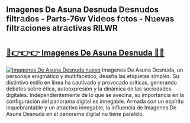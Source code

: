 ## Imagenes De Asuna Desnuda D𝚎sn𝚞dos filtr𝚊dos - Parts-76w Vid𝚎os f𝚘tos - N𝚞evas filtr𝚊ciones atr𝚊ctivas RlLWR

# <h2><a href="http://mb9eiu.tromn.icu/?c=Imagenes+De+Asuna+Desnuda">🔗👉👉👉 Imagenes De Asuna Desnuda 🔗🔗</a></h2>

[![Imagenes De Asuna Desnuda nuevo](https://i.imgur.com/pEAQMta.gif)](http://mb9eiu.tromn.icu/?c=Imagenes+De+Asuna+Desnuda)
Imagenes De Asuna Desnuda, un personaje enigmático y multifacético, desafía las etiquetas simples. Su distintivo estilo en línea ha cautivado y provocado críticas, generando debates sobre ética, autoexpresión y la dinámica de las sociedades digitales. Independientemente de lo que se avecina, su importancia en la configuración del panorama digital es innegable. Armada con un espíritu inquebrantable y un atractivo innegable, la influencia de Imagenes De Asuna Desnuda en el panorama digital no tiene paralelo.
